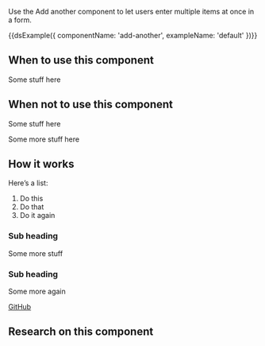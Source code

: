 Use the Add another component to let users enter multiple items at once in a form.

{{dsExample({
  componentName: 'add-another',
  exampleName: 'default'
})}}

## When to use this component

Some stuff here

## When not to use this component

Some stuff here

Some more stuff here

## How it works

Here’s a list:

1. Do this
2. Do that
3. Do it again

### Sub heading

Some more stuff

### Sub heading

Some more again

[GitHub](http://github.com)

## Research on this component